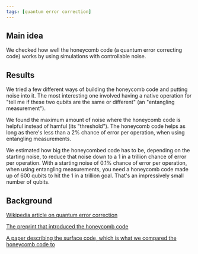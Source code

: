 ```yaml
---
tags: [quantum error correction]
---
```


## Main idea

We checked how well the honeycomb code (a quantum error correcting code) works by using simulations with controllable noise.

## Results

We tried a few different ways of building the honeycomb code and putting noise into it.
The most interesting one involved having a native operation for "tell me if these two qubits are the same or different" (an "entangling measurement").

We found the maximum amount of noise where the honeycomb code is helpful instead of hamful (its "threshold").
The honeycomb code helps as long as there's less than a 2% chance of error per operation, when using entangling measurements.

We estimated how big the honeycombed code has to be, depending on the starting noise, to reduce that noise down to a 1 in a trillion chance of error per operation.
With a starting noise of 0.1% chance of error per operation, when using entangling measurements, you need a honeycomb code made up of 600 qubits to hit the 1 in a trillion goal.
That's an impressively small number of qubits.

## Background

[Wikipedia article on quantum error correction](https://en.wikipedia.org/wiki/Quantum_error_correction)

[The preprint that introduced the honeycomb code](https://arxiv.org/abs/2107.02194)

[A paper describing the surface code, which is what we compared the honeycomb code to](https://arxiv.org/abs/1208.0928)
